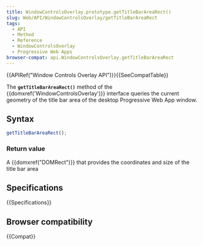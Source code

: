 ```yaml
---
title: WindowControlsOverlay.prototype.getTitleBarAreaRect()
slug: Web/API/WindowControlsOverlay/getTitleBarAreaRect
tags:
  - API
  - Method
  - Reference
  - WindowControlsOverlay
  - Progressive Web Apps
browser-compat: api.WindowControlsOverlay.getTitleBarAreaRect
---
```

{{APIRef("Window Controls Overlay API")}}{{SeeCompatTable}}

The **`getTitleBarAreaRect()`** method of the {{domxref('WindowControlsOverlay')}} interface queries the current geometry of the title bar area of the desktop Progressive Web App window.

## Syntax

```js
getTitleBarAreaRect();
```

### Return value

A {{domxref("DOMRect")}} that provides the coordinates and size of the title bar area

## Specifications

{{Specifications}}

## Browser compatibility

{{Compat}}

